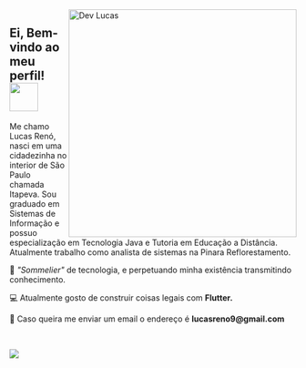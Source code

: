 <img src="https://user-images.githubusercontent.com/62509668/139310543-657db66d-86ab-4e93-a470-4a96c5813e75.gif" width="400" align="right" alt="Dev Lucas">

<h2> Ei, Bem-vindo ao meu perfil! <img src="https://media.giphy.com/media/BXjqytvu9bKzCUHdzz/giphy.gif" width="50"></h2>

<p align="left"> 
  Me chamo Lucas Renó, nasci em uma cidadezinha no interior de São Paulo chamada Itapeva. Sou graduado em Sistemas de Informação e possuo especialização em Tecnologia Java e  Tutoria em Educação a Distância.<br>
  Atualmente trabalho como analista de sistemas na Pinara Reflorestamento.
</p>

<p align="left">
  🥰 <em>"Sommelier"</em> de tecnologia, e perpetuando minha existência transmitindo conhecimento.
</p>

<p align="left">
  💻 Atualmente gosto de construir coisas legais com <strong>Flutter.</strong>
</p>

<p align="left">
  💌 Caso queira me enviar um email o endereço é <strong>lucasreno9@gmail.com</strong>
</p>
<br>
<p align="left">
  <a href="https://www.linkedin.com/in/lucas-ren%C3%B3-50023924" alt="Linkedin" target="_blank">
  <img src="https://img.shields.io/badge/-Linkedin-0e76a8?style=flat-square&logo=Linkedin&logoColor=white&link=https://www.linkedin.com/in/lucas-ren%C3%B3-50023924/" /></a>
</p>  
